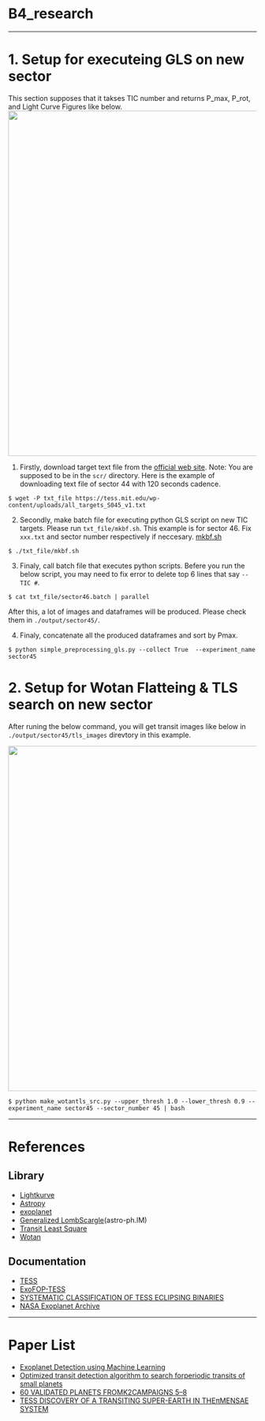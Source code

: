 # B4_research
<!-- - [Directory](#directory)
- [Tasks](#tasks)
- [References](#references)
- [Paper List](#paper_list)
---
<a name="directory"></a>
# Directory description of this repository

<pre>
.
├── homeworks
├── output (all outputs are stored here)
│   ├── all_df.csv (concatenated from all df in dataframes/)
│   ├── all_df_sort_pmax.csv (sorted all_df.csv by pmax)
│   ├── compare_df.csv
│   ├── dataframes/
│   └── images/
├── requirements.txt
└── src (main working dir)
    ├── Simple_Preprocessing_GLS.py (for make 4 lc plots && make dataframes)
    ├── gls.py
    ├── make_batch_script.py
    ├── make_compare_df.py
    ├── get_tois.py
    ├── batch_script.txt
    └── working_notebook.ipynb
</pre>
---
<a name="tasks"></a>
# Tasks
### 7/5: Lightkurve tutorial by making Line Curve of "TOI-519" & "55 Cancri"
### 7/12, 20: exoplanet tutorial
### 8/30-9/17: make a pipeline to run scripts on all TOIs -->

---
<a name="Setup for GLS on a new sector"></a>
# 1. Setup for executeing GLS on new sector
This section supposes that it takses TIC number and returns P_max, P_rot, and Light Curve Figures like below.
<img src="https://user-images.githubusercontent.com/61959411/149486810-c16ff5e7-4c54-4d4a-bff5-8acacc31edcd.png" width="700px">


1. Firstly, download target text file from the [official web site](https://tess.mit.edu/observations/target-lists/). Note: You are supposed to be in the ```scr/``` directory. Here is the example of downloading text file of sector 44 with 120 seconds cadence.
```
$ wget -P txt_file https://tess.mit.edu/wp-content/uploads/all_targets_S045_v1.txt
```

2. Secondly, make batch file for executing python GLS script on new TIC targets. Please run ```txt_file/mkbf.sh```. This example is for sector 46. Fix ```xxx.txt``` and sector number respectively if neccesary. [mkbf.sh](https://github.com/hiremasa/B4_research/blob/main/src/txt_file/mkbf.sh)
```
$ ./txt_file/mkbf.sh
```

3. Finaly, call batch file that executes python scripts. Befere you run the below script, you may need to fix error to delete top 6 lines that say ```--TIC #```.
``` 
$ cat txt_file/sector46.batch | parallel
```
After this, a lot of images and dataframes will be produced. Please check them in ```./output/sector45/```.

4. Finaly, concatenate all the produced dataframes and sort by Pmax.
```
$ python simple_preprocessing_gls.py --collect True  --experiment_name sector45
```

<a name="SSetup for Wotan Flatteing & TLS search on new sector"></a>
# 2. Setup for Wotan Flatteing & TLS search on new sector
After runing the below command, you will get transit images like below in ```./output/sector45/tls_images``` direvtory in this example.

<img src="https://user-images.githubusercontent.com/61959411/149708121-08d4a241-45ae-4f98-8e27-f2730127de84.png" width="700px">

```
$ python make_wotantls_src.py --upper_thresh 1.0 --lower_thresh 0.9 --experiment_name sector45 --sector_number 45 | bash
```
---
<a name="references"></a>
# References

## Library
- [Lightkurve](https://docs.lightkurve.org/reference/lightcurve.html)
- [Astropy](https://www.astropy.org/)
- [exoplanet](https://docs.exoplanet.codes/en/latest/)
- [Generalized LombScargle](https://arxiv.org/abs/0901.2573)(astro-ph.IM)
- [Transit Least Square](https://github.com/hippke/tls)
- [Wotan](https://github.com/hippke/wotan)
## Documentation
- [TESS](https://tess.mit.edu/science/data/)
- [ExoFOP-TESS](https://exofop.ipac.caltech.edu/tess/)
- [SYSTEMATIC CLASSIFICATION OF TESS ECLIPSING BINARIES](https://jbirky.github.io/content/AAS_235_Poster.pdf)
- [NASA Exoplanet Archive](https://exoplanetarchive.ipac.caltech.edu/cgi-bin/TblView/nph-tblView?app=ExoTbls&config=PS)

---
<a name="paper_list"></a>
# Paper List
- [Exoplanet Detection using Machine Learning](https://arxiv.org/abs/2011.14135)
- [Optimized transit detection algorithm to search forperiodic transits of small planets](https://arxiv.org/pdf/1901.02015.pdf)
- [60 VALIDATED PLANETS FROMK2CAMPAIGNS 5–8](https://arxiv.org/pdf/1810.04074.pdf)
- [TESS DISCOVERY OF A TRANSITING SUPER-EARTH IN THEπMENSAE SYSTEM](https://arxiv.org/pdf/1809.05967.pdf)
